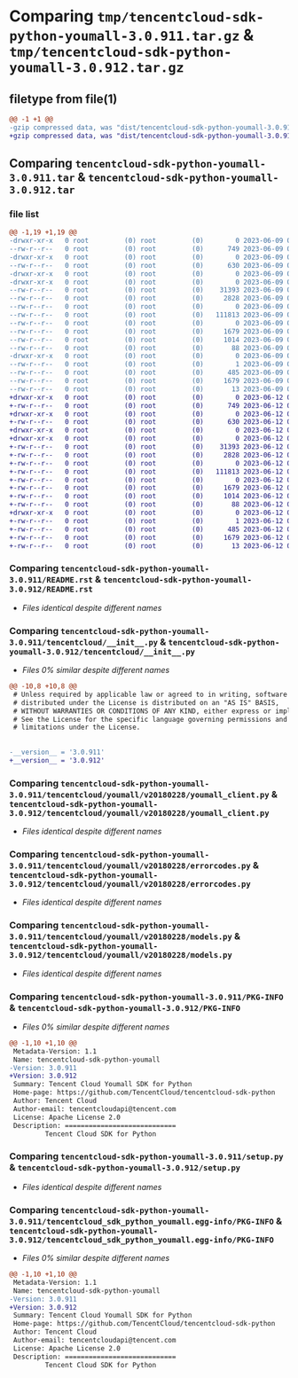 # Comparing `tmp/tencentcloud-sdk-python-youmall-3.0.911.tar.gz` & `tmp/tencentcloud-sdk-python-youmall-3.0.912.tar.gz`

## filetype from file(1)

```diff
@@ -1 +1 @@
-gzip compressed data, was "dist/tencentcloud-sdk-python-youmall-3.0.911.tar", last modified: Fri Jun  9 02:32:08 2023, max compression
+gzip compressed data, was "dist/tencentcloud-sdk-python-youmall-3.0.912.tar", last modified: Mon Jun 12 03:16:47 2023, max compression
```

## Comparing `tencentcloud-sdk-python-youmall-3.0.911.tar` & `tencentcloud-sdk-python-youmall-3.0.912.tar`

### file list

```diff
@@ -1,19 +1,19 @@
-drwxr-xr-x   0 root         (0) root         (0)        0 2023-06-09 02:32:08.000000 tencentcloud-sdk-python-youmall-3.0.911/
--rw-r--r--   0 root         (0) root         (0)      749 2023-06-09 02:32:07.000000 tencentcloud-sdk-python-youmall-3.0.911/README.rst
-drwxr-xr-x   0 root         (0) root         (0)        0 2023-06-09 02:32:08.000000 tencentcloud-sdk-python-youmall-3.0.911/tencentcloud/
--rw-r--r--   0 root         (0) root         (0)      630 2023-06-09 02:32:07.000000 tencentcloud-sdk-python-youmall-3.0.911/tencentcloud/__init__.py
-drwxr-xr-x   0 root         (0) root         (0)        0 2023-06-09 02:32:08.000000 tencentcloud-sdk-python-youmall-3.0.911/tencentcloud/youmall/
-drwxr-xr-x   0 root         (0) root         (0)        0 2023-06-09 02:32:08.000000 tencentcloud-sdk-python-youmall-3.0.911/tencentcloud/youmall/v20180228/
--rw-r--r--   0 root         (0) root         (0)    31393 2023-06-09 02:32:07.000000 tencentcloud-sdk-python-youmall-3.0.911/tencentcloud/youmall/v20180228/youmall_client.py
--rw-r--r--   0 root         (0) root         (0)     2828 2023-06-09 02:32:07.000000 tencentcloud-sdk-python-youmall-3.0.911/tencentcloud/youmall/v20180228/errorcodes.py
--rw-r--r--   0 root         (0) root         (0)        0 2023-06-09 02:32:07.000000 tencentcloud-sdk-python-youmall-3.0.911/tencentcloud/youmall/v20180228/__init__.py
--rw-r--r--   0 root         (0) root         (0)   111813 2023-06-09 02:32:07.000000 tencentcloud-sdk-python-youmall-3.0.911/tencentcloud/youmall/v20180228/models.py
--rw-r--r--   0 root         (0) root         (0)        0 2023-06-09 02:32:07.000000 tencentcloud-sdk-python-youmall-3.0.911/tencentcloud/youmall/__init__.py
--rw-r--r--   0 root         (0) root         (0)     1679 2023-06-09 02:32:08.000000 tencentcloud-sdk-python-youmall-3.0.911/PKG-INFO
--rw-r--r--   0 root         (0) root         (0)     1014 2023-06-09 02:32:07.000000 tencentcloud-sdk-python-youmall-3.0.911/setup.py
--rw-r--r--   0 root         (0) root         (0)       88 2023-06-09 02:32:08.000000 tencentcloud-sdk-python-youmall-3.0.911/setup.cfg
-drwxr-xr-x   0 root         (0) root         (0)        0 2023-06-09 02:32:08.000000 tencentcloud-sdk-python-youmall-3.0.911/tencentcloud_sdk_python_youmall.egg-info/
--rw-r--r--   0 root         (0) root         (0)        1 2023-06-09 02:32:08.000000 tencentcloud-sdk-python-youmall-3.0.911/tencentcloud_sdk_python_youmall.egg-info/dependency_links.txt
--rw-r--r--   0 root         (0) root         (0)      485 2023-06-09 02:32:08.000000 tencentcloud-sdk-python-youmall-3.0.911/tencentcloud_sdk_python_youmall.egg-info/SOURCES.txt
--rw-r--r--   0 root         (0) root         (0)     1679 2023-06-09 02:32:08.000000 tencentcloud-sdk-python-youmall-3.0.911/tencentcloud_sdk_python_youmall.egg-info/PKG-INFO
--rw-r--r--   0 root         (0) root         (0)       13 2023-06-09 02:32:08.000000 tencentcloud-sdk-python-youmall-3.0.911/tencentcloud_sdk_python_youmall.egg-info/top_level.txt
+drwxr-xr-x   0 root         (0) root         (0)        0 2023-06-12 03:16:47.000000 tencentcloud-sdk-python-youmall-3.0.912/
+-rw-r--r--   0 root         (0) root         (0)      749 2023-06-12 03:16:47.000000 tencentcloud-sdk-python-youmall-3.0.912/README.rst
+drwxr-xr-x   0 root         (0) root         (0)        0 2023-06-12 03:16:47.000000 tencentcloud-sdk-python-youmall-3.0.912/tencentcloud/
+-rw-r--r--   0 root         (0) root         (0)      630 2023-06-12 03:16:47.000000 tencentcloud-sdk-python-youmall-3.0.912/tencentcloud/__init__.py
+drwxr-xr-x   0 root         (0) root         (0)        0 2023-06-12 03:16:47.000000 tencentcloud-sdk-python-youmall-3.0.912/tencentcloud/youmall/
+drwxr-xr-x   0 root         (0) root         (0)        0 2023-06-12 03:16:47.000000 tencentcloud-sdk-python-youmall-3.0.912/tencentcloud/youmall/v20180228/
+-rw-r--r--   0 root         (0) root         (0)    31393 2023-06-12 03:16:47.000000 tencentcloud-sdk-python-youmall-3.0.912/tencentcloud/youmall/v20180228/youmall_client.py
+-rw-r--r--   0 root         (0) root         (0)     2828 2023-06-12 03:16:47.000000 tencentcloud-sdk-python-youmall-3.0.912/tencentcloud/youmall/v20180228/errorcodes.py
+-rw-r--r--   0 root         (0) root         (0)        0 2023-06-12 03:16:47.000000 tencentcloud-sdk-python-youmall-3.0.912/tencentcloud/youmall/v20180228/__init__.py
+-rw-r--r--   0 root         (0) root         (0)   111813 2023-06-12 03:16:47.000000 tencentcloud-sdk-python-youmall-3.0.912/tencentcloud/youmall/v20180228/models.py
+-rw-r--r--   0 root         (0) root         (0)        0 2023-06-12 03:16:47.000000 tencentcloud-sdk-python-youmall-3.0.912/tencentcloud/youmall/__init__.py
+-rw-r--r--   0 root         (0) root         (0)     1679 2023-06-12 03:16:47.000000 tencentcloud-sdk-python-youmall-3.0.912/PKG-INFO
+-rw-r--r--   0 root         (0) root         (0)     1014 2023-06-12 03:16:47.000000 tencentcloud-sdk-python-youmall-3.0.912/setup.py
+-rw-r--r--   0 root         (0) root         (0)       88 2023-06-12 03:16:47.000000 tencentcloud-sdk-python-youmall-3.0.912/setup.cfg
+drwxr-xr-x   0 root         (0) root         (0)        0 2023-06-12 03:16:47.000000 tencentcloud-sdk-python-youmall-3.0.912/tencentcloud_sdk_python_youmall.egg-info/
+-rw-r--r--   0 root         (0) root         (0)        1 2023-06-12 03:16:47.000000 tencentcloud-sdk-python-youmall-3.0.912/tencentcloud_sdk_python_youmall.egg-info/dependency_links.txt
+-rw-r--r--   0 root         (0) root         (0)      485 2023-06-12 03:16:47.000000 tencentcloud-sdk-python-youmall-3.0.912/tencentcloud_sdk_python_youmall.egg-info/SOURCES.txt
+-rw-r--r--   0 root         (0) root         (0)     1679 2023-06-12 03:16:47.000000 tencentcloud-sdk-python-youmall-3.0.912/tencentcloud_sdk_python_youmall.egg-info/PKG-INFO
+-rw-r--r--   0 root         (0) root         (0)       13 2023-06-12 03:16:47.000000 tencentcloud-sdk-python-youmall-3.0.912/tencentcloud_sdk_python_youmall.egg-info/top_level.txt
```

### Comparing `tencentcloud-sdk-python-youmall-3.0.911/README.rst` & `tencentcloud-sdk-python-youmall-3.0.912/README.rst`

 * *Files identical despite different names*

### Comparing `tencentcloud-sdk-python-youmall-3.0.911/tencentcloud/__init__.py` & `tencentcloud-sdk-python-youmall-3.0.912/tencentcloud/__init__.py`

 * *Files 0% similar despite different names*

```diff
@@ -10,8 +10,8 @@
 # Unless required by applicable law or agreed to in writing, software
 # distributed under the License is distributed on an "AS IS" BASIS,
 # WITHOUT WARRANTIES OR CONDITIONS OF ANY KIND, either express or implied.
 # See the License for the specific language governing permissions and
 # limitations under the License.
 
 
-__version__ = '3.0.911'
+__version__ = '3.0.912'
```

### Comparing `tencentcloud-sdk-python-youmall-3.0.911/tencentcloud/youmall/v20180228/youmall_client.py` & `tencentcloud-sdk-python-youmall-3.0.912/tencentcloud/youmall/v20180228/youmall_client.py`

 * *Files identical despite different names*

### Comparing `tencentcloud-sdk-python-youmall-3.0.911/tencentcloud/youmall/v20180228/errorcodes.py` & `tencentcloud-sdk-python-youmall-3.0.912/tencentcloud/youmall/v20180228/errorcodes.py`

 * *Files identical despite different names*

### Comparing `tencentcloud-sdk-python-youmall-3.0.911/tencentcloud/youmall/v20180228/models.py` & `tencentcloud-sdk-python-youmall-3.0.912/tencentcloud/youmall/v20180228/models.py`

 * *Files identical despite different names*

### Comparing `tencentcloud-sdk-python-youmall-3.0.911/PKG-INFO` & `tencentcloud-sdk-python-youmall-3.0.912/PKG-INFO`

 * *Files 0% similar despite different names*

```diff
@@ -1,10 +1,10 @@
 Metadata-Version: 1.1
 Name: tencentcloud-sdk-python-youmall
-Version: 3.0.911
+Version: 3.0.912
 Summary: Tencent Cloud Youmall SDK for Python
 Home-page: https://github.com/TencentCloud/tencentcloud-sdk-python
 Author: Tencent Cloud
 Author-email: tencentcloudapi@tencent.com
 License: Apache License 2.0
 Description: ============================
         Tencent Cloud SDK for Python
```

### Comparing `tencentcloud-sdk-python-youmall-3.0.911/setup.py` & `tencentcloud-sdk-python-youmall-3.0.912/setup.py`

 * *Files identical despite different names*

### Comparing `tencentcloud-sdk-python-youmall-3.0.911/tencentcloud_sdk_python_youmall.egg-info/PKG-INFO` & `tencentcloud-sdk-python-youmall-3.0.912/tencentcloud_sdk_python_youmall.egg-info/PKG-INFO`

 * *Files 0% similar despite different names*

```diff
@@ -1,10 +1,10 @@
 Metadata-Version: 1.1
 Name: tencentcloud-sdk-python-youmall
-Version: 3.0.911
+Version: 3.0.912
 Summary: Tencent Cloud Youmall SDK for Python
 Home-page: https://github.com/TencentCloud/tencentcloud-sdk-python
 Author: Tencent Cloud
 Author-email: tencentcloudapi@tencent.com
 License: Apache License 2.0
 Description: ============================
         Tencent Cloud SDK for Python
```

